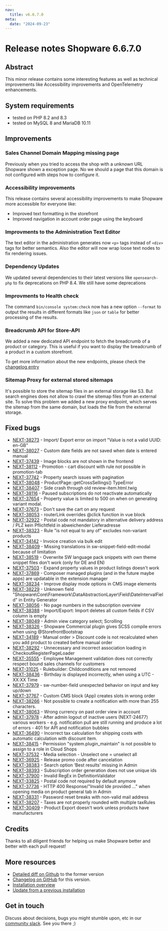 ```yaml
---
nav:
  title: v6.6.7.0
meta:
  date: "2024-09-23"
---
```


# Release notes Shopware 6.6.7.0

## Abstract

This minor release contains some interesting features as well as technical improvements like Accessibility improvements and OpenTelemetry enhancements.

## System requirements

* tested on PHP 8.2 and 8.3
* tested on MySQL 8 and MariaDB 10.11

## Improvements

### Sales Channel Domain Mapping missing page

Previously when you tried to access the shop with a unknown URL Shopware shown a exception page. No we should a page that this domain is not configured with steps how to configure it.

### Accessibility improvements

This release contains several accessibility improvements to make Shopware more accessible for everyone like:

- Improved text formatting in the storefront
- Improved navigation in account order page using the keyboard

### Improvments to the Administration Text Editor

The text editor in the administration generates now `<p>` tags instead of `<div>` tags for better semantics. Also the editor will now wrap loose text nodes to fix rendering issues.

### Dependency Updates

We updated several dependencies to their latest versions like `opensearch-php` to fix deprecations on PHP 8.4. We still have some deprecations 

### Improvments to Health check

The command `bin/console system:check` now has a new option `--format` to output the results in different formats like `json` or `table` for better processing of the results.

### Breadcrumb API for Store-API

We added a new dedicated API endpoint to fetch the breadcrumb of a product or category. This is useful if you want to display the breadcrumb of a product in a custom storefront.

To get more information about the new endpoints, please check the [changelog entry](https://github.com/shopware/shopware/blob/21da8447ae6681d1187e255efb287ae59faed061/changelog/_unreleased/2024-02-01-add-store-api-endpoints-for-product-and-category-breadcrumb.md)

### Sitemap Proxy for external stored sitemaps

It's possible to store the sitemap files in an external storage like S3. But search engines does not allow to crawl the sitemap files from an external site. To solve this problem we added a new proxy endpoint, which serves the sitemap from the same domain, but loads the file from the external storage.

## Fixed bugs

* [NEXT-38273](https://github.com/shopware/shopware/issues/4712) - Import/ Export error on import "Value is not a valid UUID: en-GB"
* [NEXT-38027](https://github.com/shopware/shopware/issues/4546) - Custom date fields are not saved when date is entered manual
* [NEXT-37439](https://github.com/shopware/shopware/issues/4426) - Image blocks are not shown in the frontend
* [NEXT-38112](https://github.com/shopware/shopware/issues/4611) - Promotion - cart discount with rule not possible in promotion-tab
* [NEXT-37742](https://github.com/shopware/shopware/issues/4573) - Property search issues with pagination
* [NEXT-38048](https://github.com/shopware/shopware/issues/4560) - ProductPage::getCrossSellings() TypeError
* [NEXT-38407](https://github.com/shopware/shopware/issues/4811) - Side crash through old review-item.html.twig
* [NEXT-38116](https://github.com/shopware/shopware/issues/4614) - Paused subscriptions do not reactivate automatically
* [NEXT-37654](https://github.com/shopware/shopware/issues/4452) - Property value is limited to 500 on when on generating variant modal.
* [NEXT-37673](https://github.com/shopware/shopware/issues/3910) - Don't save the cart on any request
* [NEXT-38053](https://github.com/shopware/shopware/issues/4567) - routerLink overrides @click function in vue block
* [NEXT-32922](https://github.com/shopware/shopware/issues/4283) - Postal code not mandatory in alternative delivery address / PLZ kein Pflichtfeld in abweichender Lieferadresse
* [NEXT-38323](https://github.com/shopware/shopware/issues/4733) - Rule "is not equal to any of" excludes non-variant products
* [NEXT-34142](https://github.com/shopware/shopware/issues/4198) - Invoice creation via bulk edit
* [NEXT-38409](https://github.com/shopware/shopware/issues/4813) - Missing translations in sw-snippet-field-edit-modal because of limitation
* [NEXT-38519](https://github.com/shopware/shopware/issues/4910) - Overwrite SW language pack snippets with own theme snippet files don't work (only for DE and EN)
* [NEXT-37503](https://github.com/shopware/shopware/issues/4543) - Expand property values in product listings doesn't work
* [NEXT-37869](https://github.com/shopware/shopware/issues/2630) - Composer managed plugins (and in the future maybe apps) are updatable in the extension manager
* [NEXT-38234](https://github.com/shopware/shopware/issues/4683) - Improve display mode options in CMS image elements
* [NEXT-38229](https://github.com/shopware/shopware/issues/4680) - Unknown field "Shopware\Core\Framework\DataAbstractionLayer\Field\DateIntervalField" in Entity Generator
* [NEXT-38056](https://github.com/shopware/shopware/issues/4570) - No page numbers in the subscription overview
* [NEXT-38388](https://github.com/shopware/shopware/issues/4794) - Import/Export: Import deletes all custom fields if CSV column is empty
* [NEXT-38049](https://github.com/shopware/shopware/issues/4561) - Admin view category select; Scrolling
* [NEXT-38326](https://github.com/shopware/shopware/issues/4593) - Shopware Commercial plugin gives SCSS compile errors when using @StorefrontBootstrap
* [NEXT-34189](https://github.com/shopware/shopware/issues/4194) - Manual order > Discount code is not recalculated when you add product to created before manual order
* [NEXT-38292](https://github.com/shopware/shopware/issues/4720) - Unnecessary and incorrect association loading in CheckoutRegisterPageLoader
* [NEXT-35555](https://github.com/shopware/shopware/issues/4334) - Employee Management validation does not correctly respect bound sales channels for customers
* [NEXT-31025](https://github.com/shopware/shopware/issues/4562) - Rulebuilder: Childconditions are not removed
* [NEXT-38436](https://github.com/shopware/shopware/issues/4868) - Birthday is displayed incorrectly, when using a UTC - XX:XX Time
* [NEXT-37979](https://github.com/shopware/shopware/issues/2955) - sw-number-field unexpected behavior on input and key up/down
* [NEXT-37767](https://github.com/shopware/shopware/issues/4503) - Custom CMS block (App) creates slots in wrong order
* [NEXT-38266](https://github.com/shopware/shopware/issues/4706) - Not possible to create a notification with more than 255 characters.
* [NEXT-38063](https://github.com/shopware/shopware/issues/3575) - Wrong currency on past order view in account
* [NEXT-37978](https://github.com/shopware/shopware/issues/2966) - After admin logout of inactive users (NEXT-24677) various workers - e.g. notification pull are still running and produce a lot of errors - 401 for API and notification bubbles
* [NEXT-36490](https://github.com/shopware/shopware/issues/4362) - Incorrect tax calculation for shipping costs with automatic calculation with discount item.
* [NEXT-38415](https://github.com/shopware/shopware/issues/4817) - Permission "system.plugin_maintain" is not possible to assign to a role in Cloud Shops
* [NEXT-37532](https://github.com/shopware/shopware/issues/4442) - Media selection - Unselect one = unselect all
* [NEXT-36925](https://github.com/shopware/shopware/issues/4382) - Release promo code after cancelation
* [NEXT-38383](https://github.com/shopware/shopware/issues/4792) - Search option ‘Best results’ missing in Admin 
* [NEXT-38393](https://github.com/shopware/shopware/issues/4796) - Subscription order generation does not use unique ids
* [NEXT-37900](https://github.com/shopware/shopware/issues/3568) - Invalid RegEx in DefinitionValidator
* [NEXT-33825](https://github.com/shopware/shopware/issues/4222) - Postal code not required by default anymore
* [NEXT-37736](https://github.com/shopware/shopware/issues/4483) - HTTP 400 Response/"Invalid Ide provided ..." when opening media on product general tab in Admin
* [NEXT-38331](https://github.com/shopware/shopware/issues/4747) - Password reset breaks with non-valid mail address
* [NEXT-38207](https://github.com/shopware/shopware/issues/4663) - Taxes are not properly rounded with multiple taxRules
* [NEXT-30409](https://github.com/shopware/shopware/issues/4846) - Product Export doesn't work unless products have manufacturers

## Credits

Thanks to all diligent friends for helping us make Shopware better and better with each pull request!

## More resources

* [Detailed diff on Github](https://github.com/shopware/shopware/compare/v6.6.6.1...v6.6.7.0) to the former version
* [Changelog on GitHub](https://github.com/shopware/shopware/blob/v6.6.7.0/CHANGELOG.md) for this version.
* [Installation overview](https://developer.shopware.com/docs/guides/installation/)
* [Update from a previous installation](https://developer.shopware.com/docs/guides/installation/template.html#update-shopware)

## Get in touch

Discuss about decisions, bugs you might stumble upon, etc in our [community slack](https://shopwarecommunity.slack.com/). See you there ;)
